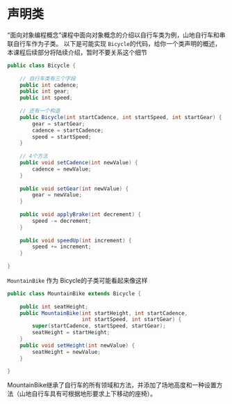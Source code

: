 # 声明类

“面向对象编程概念”课程中面向对象概念的介绍以自行车类为例，山地自行车和串联自行车作为子类。 以下是可能实现 `Bicycle`的代码，给你一个类声明的概述，本课程后续部分将陆续介绍，暂时不要关系这个细节

```java
public class Bicycle {
        
    // 自行车类有三个字段
    public int cadence;
    public int gear;
    public int speed;
        
    // 还有一个构造
    public Bicycle(int startCadence, int startSpeed, int startGear) {
        gear = startGear;
        cadence = startCadence;
        speed = startSpeed;
    }
        
    // 4个方法
    public void setCadence(int newValue) {
        cadence = newValue;
    }
        
    public void setGear(int newValue) {
        gear = newValue;
    }
        
    public void applyBrake(int decrement) {
        speed -= decrement;
    }
        
    public void speedUp(int increment) {
        speed += increment;
    }
        
}
```

`MountainBike` 作为 Bicycle的子类可能看起来像这样

```java
public class MountainBike extends Bicycle {
        
    public int seatHeight;
    public MountainBike(int startHeight, int startCadence,
                        int startSpeed, int startGear) {
        super(startCadence, startSpeed, startGear);
        seatHeight = startHeight;
    }   
    public void setHeight(int newValue) {
        seatHeight = newValue;
    }   

}
```

MountainBike继承了自行车的所有领域和方法，并添加了场地高度和一种设置方法（山地自行车具有可根据地形要求上下移动的座椅）。
